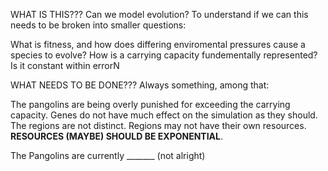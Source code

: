 WHAT IS THIS???
Can we model evolution? To understand if we can this needs to be broken into smaller questions:

What is fitness, and how does differing enviromental pressures cause a species to evolve?
How is a carrying capacity fundementally represented? Is it constant within errorN

WHAT NEEDS TO BE DONE???
Always something, among that:

The pangolins are being overly punished for exceeding the carrying capacity.
Genes do not have much effect on the simulation as they should.
The regions are not distinct.
Regions may not have their own resources.
**RESOURCES (MAYBE) SHOULD BE EXPONENTIAL**.

The Pangolins are currently _______ (not alright)

